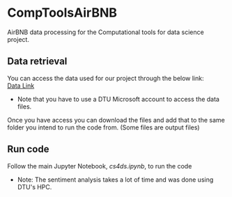 # CompToolsAirBNB
AirBNB data processing for the Computational tools for data science project. 

## Data retrieval 
You can access the data used for our project through the below link:\
[Data Link](https://dtudk-my.sharepoint.com/:f:/g/personal/s201700_dtu_dk/EhIU_vU44G9Pj7ahGRCN1vEBEC0E7Gr-WxKQbssX4OrA_w?e=6rAiCJ)
- Note that you have to use a DTU Microsoft account to access the data files.

Once you have access you can download the files and add that to the same folder you intend to run the code from. (Some files are output files)  

## Run code 
Follow the main Jupyter Notebook, *cs4ds.ipynb*, to run the code
- Note: The sentiment analysis takes a lot of time and was done using DTU's HPC. 
